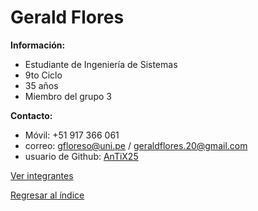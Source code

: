 # Gerald Flores

**Información:**

  * Estudiante de Ingeniería de Sistemas 
  * 9to Ciclo
  * 35 años
  * Miembro del grupo 3


**Contacto:**
  * Móvil: +51 917 366 061
  * correo: gfloreso@uni.pe / geraldflores.20@gmail.com
  * usuario de Github: [AnTiX25](https://github.com/AnTiX25)



[Ver integrantes](../integrantes.md)

[Regresar al índice](../../README.md)
